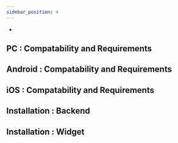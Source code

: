 ```yaml
---
sidebar_position: 4
---
```

-
## PC : Compatability and Requirements 
## Android : Compatability and Requirements 
## iOS : Compatability and Requirements 
## Installation : Backend
## Installation : Widget


